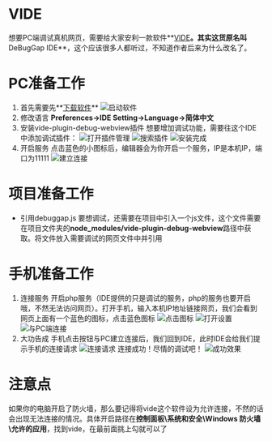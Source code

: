 # VIDE
想要PC端调试真机网页，需要给大家安利一款软件**[VIDE](https://www.debuggap.com/zh-cn/)**。其实这货原名叫**DeBugGap IDE**，这个应该很多人都听过，不知道作者后来为什么改名了。

# PC准备工作
1. 首先需要先**[下载软件](https://www.debuggap.com/download/1.0.2/windows)**
![启动软件](http://upload-images.jianshu.io/upload_images/10506000-9ae7183db666ab19..png?imageMogr2/auto-orient/strip%7CimageView2/2/w/1240)
2. 修改语言
**Preferences->IDE Setting->Language->简体中文**
3. 安装vide-plugin-debug-webview插件
想要增加调试功能，需要往这个IDE中添加调试插件：
![打开插件管理](http://upload-images.jianshu.io/upload_images/10506000-ce2cb5c0984554e8..png?imageMogr2/auto-orient/strip%7CimageView2/2/w/1240)
![搜索插件](http://upload-images.jianshu.io/upload_images/10506000-618f1f72239771b5..png?imageMogr2/auto-orient/strip%7CimageView2/2/w/1240)
![安装完成](http://upload-images.jianshu.io/upload_images/10506000-cf21b2a9097ce579..png?imageMogr2/auto-orient/strip%7CimageView2/2/w/1240)
4. 开启服务
点击蓝色的小图标后，编辑器会为你开启一个服务，IP是本机IP，端口为11111
![建立连接](http://upload-images.jianshu.io/upload_images/10506000-c449a04cf5341fd4..png?imageMogr2/auto-orient/strip%7CimageView2/2/w/1240)

# 项目准备工作
+ 引用debuggap.js
要想调试，还需要在项目中引入一个js文件，这个文件需要在项目文件夹的**node_modules/vide-plugin-debug-webview**路径中获取。将文件放入需要调试的网页文件中并引用

# 手机准备工作
1. 连接服务
开启php服务（IDE提供的只是调试的服务，php的服务也要开启哦，不然无法访问网页）。打开手机，输入本机IP地址链接网页，我们会看到网页上面有一个蓝色的图标，点击蓝色图标
![点击图标](http://upload-images.jianshu.io/upload_images/10506000-1c7f40ca7ae84a44..png?imageMogr2/auto-orient/strip%7CimageView2/2/w/1240)
![打开设置](http://upload-images.jianshu.io/upload_images/10506000-d9eb5e389b87964f..png?imageMogr2/auto-orient/strip%7CimageView2/2/w/1240)
![与PC端连接](http://upload-images.jianshu.io/upload_images/10506000-f273ae3854955ede..png?imageMogr2/auto-orient/strip%7CimageView2/2/w/1240)
2. 大功告成
手机点击按钮与PC建立连接后，我们回到IDE，此时IDE会给我们提示手机的连接请求
![连接请求](http://upload-images.jianshu.io/upload_images/10506000-88012c5fc7c43734..png?imageMogr2/auto-orient/strip%7CimageView2/2/w/1240)
连接成功！尽情的调试吧！
![成功效果](http://upload-images.jianshu.io/upload_images/10506000-f1d6e00ca6e0d8c1..png?imageMogr2/auto-orient/strip%7CimageView2/2/w/1240)

# 注意点
如果你的电脑开启了防火墙，那么要记得将vide这个软件设为允许连接，不然的话会出现无法连接的情况。具体开启路径在**控制面板\系统和安全\Windows 防火墙\允许的应用**，找到vide，在最前面挑上勾就可以了